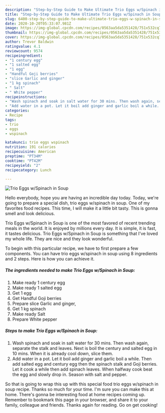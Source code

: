 ```yaml
---
description: "Step-by-Step Guide to Make Ultimate Trio Eggs w/Spinach in Soup"
title: "Step-by-Step Guide to Make Ultimate Trio Eggs w/Spinach in Soup"
slug: 6400-step-by-step-guide-to-make-ultimate-trio-eggs-w-spinach-in-soup
date: 2020-10-20T05:33:07.981Z
image: https://img-global.cpcdn.com/recipes/0563aa5da5351428/751x532cq70/trio-eggs-wspinach-in-soup-recipe-main-photo.jpg
thumbnail: https://img-global.cpcdn.com/recipes/0563aa5da5351428/751x532cq70/trio-eggs-wspinach-in-soup-recipe-main-photo.jpg
cover: https://img-global.cpcdn.com/recipes/0563aa5da5351428/751x532cq70/trio-eggs-wspinach-in-soup-recipe-main-photo.jpg
author: Trevor Baldwin
ratingvalue: 4.1
reviewcount: 9574
recipeingredient:
- "1 century egg"
- "1 salted egg"
- "1 egg"
- "Handful Goji berries"
- "slice Garlic and ginger"
- "1 kg spinach"
- " Salt"
- " White pepper"
recipeinstructions:
- "Wash spinach and soak in salt water for 30 mins. Then wash again, separate the stalk and leaves. Next is boil the century and salted egg in 10 mins. When it is already cool down, slice them."
- "Add water in a pot. Let it boil add ginger and garlic boil a while. Then add salted egg and century egg then the spinach stalk and Goji berries. Let it cook a while then add spinach leaves. When halfway cook beat the egg and slowly drop in. Season with salt and pepper."
categories:
- Recipe
tags:
- trio
- eggs
- wspinach

katakunci: trio eggs wspinach 
nutrition: 191 calories
recipecuisine: American
preptime: "PT34M"
cooktime: "PT42M"
recipeyield: "2"
recipecategory: Lunch

---
```



![Trio Eggs w/Spinach in Soup](https://img-global.cpcdn.com/recipes/0563aa5da5351428/751x532cq70/trio-eggs-wspinach-in-soup-recipe-main-photo.jpg)

Hello everybody, hope you are having an incredible day today. Today, we're going to prepare a special dish, trio eggs w/spinach in soup. One of my favorites food recipes. This time, I will make it a little bit tasty. This is gonna smell and look delicious.

Trio Eggs w/Spinach in Soup is one of the most favored of recent trending meals in the world. It is enjoyed by millions every day. It is simple, it is fast, it tastes delicious. Trio Eggs w/Spinach in Soup is something that I've loved my whole life. They are nice and they look wonderful.




To begin with this particular recipe, we have to first prepare a few components. You can have trio eggs w/spinach in soup using 8 ingredients and 2 steps. Here is how you can achieve it.

<!--inarticleads1-->

##### The ingredients needed to make Trio Eggs w/Spinach in Soup:

1. Make ready 1 century egg
1. Make ready 1 salted egg
1. Get 1 egg
1. Get Handful Goji berries
1. Prepare slice Garlic and ginger,
1. Get 1 kg spinach
1. Make ready  Salt
1. Prepare  White pepper




<!--inarticleads2-->

##### Steps to make Trio Eggs w/Spinach in Soup:

1. Wash spinach and soak in salt water for 30 mins. Then wash again, separate the stalk and leaves. Next is boil the century and salted egg in 10 mins. When it is already cool down, slice them.
1. Add water in a pot. Let it boil add ginger and garlic boil a while. Then add salted egg and century egg then the spinach stalk and Goji berries. Let it cook a while then add spinach leaves. When halfway cook beat the egg and slowly drop in. Season with salt and pepper.




So that is going to wrap this up with this special food trio eggs w/spinach in soup recipe. Thanks so much for your time. I'm sure you can make this at home. There's gonna be interesting food at home recipes coming up. Remember to bookmark this page in your browser, and share it to your family, colleague and friends. Thanks again for reading. Go on get cooking!
